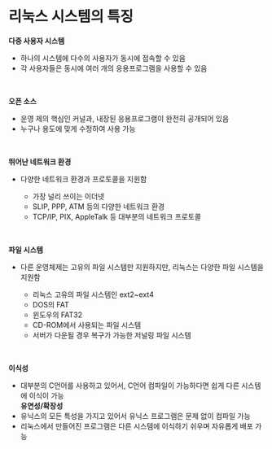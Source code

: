 # 리눅스 시스템의 특징 

**다중 사용자 시스템**
- 하나의 시스템에 다수의 사용자가 동시에 접속할 수 있음
- 각 사용자들은 동시에 여러 개의 응용프로그램을 사용할 수 있음 

<br>

**오픈 소스** 
- 운영 제의 핵심인 커널과, 내장된 응용프로그램이 완전히 공개되어 있음
- 누구나 용도에 맞게 수정하여 사용 가능 

<br>

**뛰어난 네트워크 환경**
* 다양한 네트워크 환경과 프로토콜을 지원함 

  * 가장 널리 쓰이는 이더넷 
  * SLIP, PPP, ATM 등의 다양한 네트워크 환경 
  * TCP/IP, PIX, AppleTalk 등 대부분의 네트워크 프로토콜

<br>

**파일 시스템**
* 다른 운영체제는 고유의 파일 시스템만 지원하지만, 리눅스는 다양한 파일 시스템을 지원함

  * 리눅스 고유의 파일 시스템인 ext2~ext4
  * DOS의 FAT
  * 윈도우의 FAT32
  * CD-ROM에서 사용되는 파일 시스템 
  * 서버가 다운될 경우 복구가 가능한 저널링 파일 시스템 

<br>

**이식성**
- 대부분의 C언어를 사용하고 있어서, C언어 컴파일이 가능하다면 쉽게 다른 시스템에 이식이 가능   
**유연성/확장성**
- 유닉스의 모든 특성을 가지고 있어서 유닉스 프로그램은 문제 없이 컴파일 가능 
- 리눅스에서 만들어진 프로그램은 다른 시스템에 이식하기 쉬우며 자유롭게 배포 가능 

<br>
